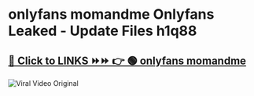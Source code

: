 
 # onlyfans momandme Onlyfans Leaked - Update Files h1q88

## <h2><a href="https://clipsfans.com/onlyfans_momandme&ref=git">🔗 Click to LINKS ⏩⏩ 👉 🟢 onlyfans momandme </a></h2>

<a href="https://clipsfans.com/onlyfans_momandme&ref=git" rel="nofollow" data-target="animated-image.originalLink"><img src="https://i.ibb.co.com/xMMVF88/686577567.gif" alt="Viral Video Original" style="max-width: 100%; display: inline-block;" data-target="animated-image.originalImage"></a>

